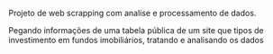 Projeto de web scrapping com analise e processamento de dados.

Pegando informações de uma tabela pública de um site que tipos de investimento em fundos imobiliários, tratando e analisando os dados
